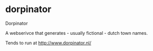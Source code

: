 # dorpinator
Dorpinator

A webserivce that generates - usually fictional - dutch town names.

Tends to run at http://www.dorpinator.nl/
